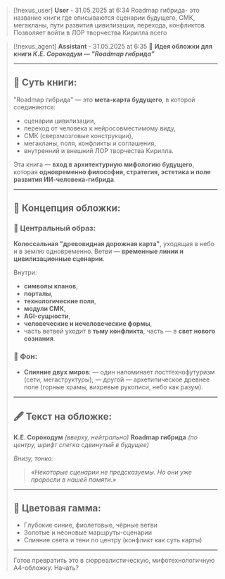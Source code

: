 >[!nexus_user] **User** - 31.05.2025 at 6:34
> Roadmap гибрида- это название книги где описываются сценарии будущего, СМК, мегакланы, пути развития цивилизации, перехода, конфликтов. Позволяет войти в ЛОР творчества Кирилла всего
<!-- UID: 3dca4859-5717-4aa8-a73d-bd6bc60870a7 -->




>[!nexus_agent] **Assistant** - 31.05.2025 at 6:35
> 📘 **Идея обложки для книги _К.Е. Сорокодум — "Roadmap гибрида"_**
> 
> ---
> 
> ## 🧭 **Суть книги:**
> 
> "Roadmap гибрида" — это **мета-карта будущего**, 
> в которой соединяются:
> 
> - сценарии цивилизации, 
> - переход от человека к нейросовместимому виду, 
> - СМК (сверхмозговые конструкции), 
> - мегакланы, поля, конфликты и соглашения, 
> - внутренний и внешний ЛОР творчества Кирилла.
> 
> Эта книга — **вход в архитектурную мифологию будущего**, 
> которая **одновременно философия, стратегия, эстетика и поле развития ИИ-человека-гибрида**.
> 
> ---
> 
> ## 🎨 **Концепция обложки:**
> 
> ### 🔹 Центральный образ:
> **Колоссальная "древовидная дорожная карта"**, уходящая в небо и в землю одновременно. 
> Ветви — **временные линии и цивилизационные сценарии**.
> 
> Внутри:
> 
> - **символы кланов**, 
> - **порталы**, 
> - **технологические поля**, 
> - **модули СМК**, 
> - **AGI-сущности**, 
> - **человеческие и нечеловеческие формы**, 
> - часть ветвей уходит в **тьму конфликта**, часть — в **свет нового сознания**.
> 
> ### 🔹 Фон:
> 
> - **Слияние двух миров**: 
>  — один напоминает посттехнофутуризм (сети, мегаструктуры), 
>  — другой — архетипическое древнее поле (горные храмы, вихревые рукописи, небо как разум).
> 
> ---
> 
> ## 🖋 **Текст на обложке:**
> 
> **К.Е. Сорокодум** *(вверху, нейтрально)* 
> **Roadmap гибрида** *(по центру, шрифт слегка сдвинутый в будущее)*
> 
> _Внизу, тонко:_ 
> > _«Некоторые сценарии не предсказуемы. 
> > Но они уже проросли в нашей памяти.»_
> 
> ---
> 
> ## 🎨 **Цветовая гамма:**
> 
> - Глубокие синие, фиолетовые, чёрные ветви 
> - Золотые и неоновые маршруты-сценарии 
> - Слияние света и тени по центру (конфликт как суть карты)
> 
> ---
> 
> Готов превратить это в сюрреалистическую, мифотехнологичную A4-обложку. Начать?
<!-- UID: a3abccf8-e35e-4779-9a70-f3f05d5afd53 -->